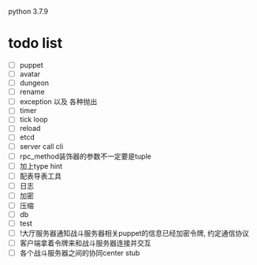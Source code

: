 python 3.7.9

# todo list

- [ ] puppet
- [ ] avatar
- [ ] dungeon
- [ ] rename
- [ ] exception 以及 各种抛出
- [ ] timer
- [ ] tick loop
- [ ] reload
- [ ] etcd
- [ ] server call cli
- [ ] rpc_method装饰器的参数不一定要是tuple
- [ ] 加上type hint
- [ ] 配表导表工具
- [ ] 日志
- [ ] 加密
- [ ] 压缩
- [ ] db
- [ ] test
- [ ] !大厅服务器通知战斗服务器相关puppet的信息已经加密令牌, 约定通信协议
- [ ] 客户端拿着令牌来和战斗服务器连接并交互
- [ ] 各个战斗服务器之间的协同center stub